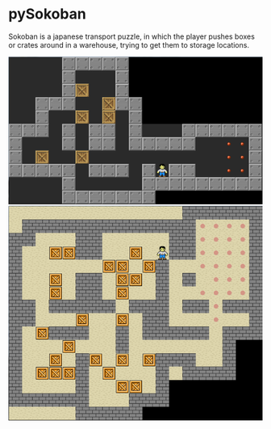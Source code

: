# pySokoban
Sokoban is a japanese transport puzzle, in which the player pushes boxes or crates around in a warehouse, trying to get them to storage locations.


!["Screenshot of the game"](sokobab-screenshot1.png?raw=true "Screenshot of the game")
!["Screenshot of the game"](sokobab-screenshot2.png?raw=true "Screenshot of the game")


